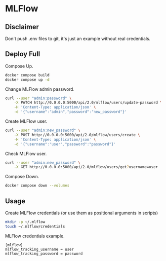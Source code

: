 # MLFlow

## Disclaimer
Don't push .env files to git, it's just an example without real credentials.

## Deploy Full

Compose Up.
```bash
docker compose build
docker compose up -d
```

Change MLFlow admin password.
```bash
curl --user "admin:password" \
    -X PATCH http://0.0.0.0:5000/api/2.0/mlflow/users/update-password \
    -H 'Content-Type: application/json' \
    -d '{"username":"admin","password":"new_password"}'
```

Create MLFlow user.
```bash
curl --user "admin:new_password" \
    -X POST http://0.0.0.0:5000/api/2.0/mlflow/users/create \
    -H 'Content-Type: application/json' \
    -d '{"username":"user","password":"password"}'
```

Check MLFlow user.

```bash
curl --user "admin:new_password" \
    -X GET http://0.0.0.0:5000/api/2.0/mlflow/users/get?username=user
```

Compose Down.
```bash
docker compose down --volumes
```

## Usage

Create MLFlow credentials (or use them as positional arguments in scripts)
```bash
mkdir -p ~/.mlflow
touch ~/.mlflow/credentials
```

MLFlow credentials example.
```text
[mlflow]
mlflow_tracking_username = user
mlflow_tracking_password = password
```
